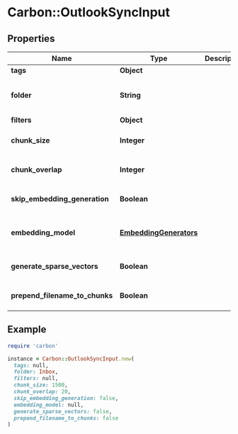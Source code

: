 # Carbon::OutlookSyncInput

## Properties

| Name | Type | Description | Notes |
| ---- | ---- | ----------- | ----- |
| **tags** | **Object** |  | [optional] |
| **folder** | **String** |  | [optional][default to &#39;Inbox&#39;] |
| **filters** | **Object** |  |  |
| **chunk_size** | **Integer** |  | [optional][default to 1500] |
| **chunk_overlap** | **Integer** |  | [optional][default to 20] |
| **skip_embedding_generation** | **Boolean** |  | [optional][default to false] |
| **embedding_model** | [**EmbeddingGenerators**](EmbeddingGenerators.md) |  | [optional][default to &#39;OPENAI&#39;] |
| **generate_sparse_vectors** | **Boolean** |  | [optional][default to false] |
| **prepend_filename_to_chunks** | **Boolean** |  | [optional][default to false] |

## Example

```ruby
require 'carbon'

instance = Carbon::OutlookSyncInput.new(
  tags: null,
  folder: Inbox,
  filters: null,
  chunk_size: 1500,
  chunk_overlap: 20,
  skip_embedding_generation: false,
  embedding_model: null,
  generate_sparse_vectors: false,
  prepend_filename_to_chunks: false
)
```

